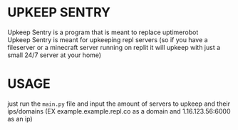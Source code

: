 # UPKEEP SENTRY
Upkeep Sentry is a program that is meant to replace uptimerobot  
Upkeep Sentry is meant for upkeeping repl servers (so if you have a fileserver or a minecraft server running on replit it will upkeep with just a small 24/7 server at your home)
# USAGE
just run the `main.py` file and input the amount of servers to upkeep and their ips/domains (EX example.example.repl.co as a domain and 1.16.123.56:6000 as an ip)  
